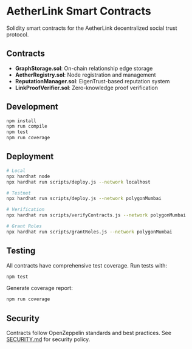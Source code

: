 # AetherLink Smart Contracts

Solidity smart contracts for the AetherLink decentralized social trust protocol.

## Contracts

- **GraphStorage.sol**: On-chain relationship edge storage
- **AetherRegistry.sol**: Node registration and management
- **ReputationManager.sol**: EigenTrust-based reputation system
- **LinkProofVerifier.sol**: Zero-knowledge proof verification

## Development

```bash
npm install
npm run compile
npm test
npm run coverage
```

## Deployment

```bash
# Local
npx hardhat node
npx hardhat run scripts/deploy.js --network localhost

# Testnet
npx hardhat run scripts/deploy.js --network polygonMumbai

# Verification
npx hardhat run scripts/verifyContracts.js --network polygonMumbai

# Grant Roles
npx hardhat run scripts/grantRoles.js --network polygonMumbai
```

## Testing

All contracts have comprehensive test coverage. Run tests with:

```bash
npm test
```

Generate coverage report:

```bash
npm run coverage
```

## Security

Contracts follow OpenZeppelin standards and best practices. See [SECURITY.md](../docs/SECURITY.md) for security policy.

